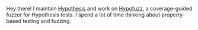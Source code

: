 Hey there! I maintain [Hypothesis](https://github.com/hypothesisWorks/hypothesis/) and work on [Hypofuzz](https://github.com/zac-HD/hypofuzz), a coverage-guided fuzzer for Hypothesis tests. I spend a lot of time thinking about property-based testing and fuzzing.
